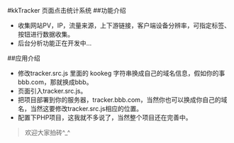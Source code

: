 #kkTracker 页面点击统计系统
##功能介绍
* 收集网站PV，IP，流量来源，上下游链接，客户端设备分辨率，可指定标签、按钮进行数据收集。
* 后台分析功能正在开发中...

##应用介绍
* 修改tracker.src.js 里面的 kookeg 字符串换成自己的域名信息，假如你的事bbb.com，那就换成bbb。 
* 页面引入tracker.src.js。
* 把项目部署到你的服务器，tracker.bbb.com，当然你也可以换成你自己的域名，当然这要修改tracker.src.js相应的位置。
* 配置下PHP项目，这我就不多说了，当然整个项目还在完善中。

>欢迎大家拍砖^_^
